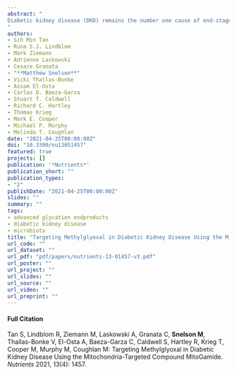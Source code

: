 ```yaml
---
abstract: "
Diabetic kidney disease (DKD) remains the number one cause of end-stage renal disease in the western world. In experimental diabetes, mitochondrial dysfunction in the kidney precedes the development of DKD. Reactive 1,2-dicarbonyl compounds, such as methylglyoxal, are generated from sugars both endogenously during diabetes and exogenously during food processing. Methylglyoxal is thought to impair the mitochondrial function and may contribute to the pathogenesis of DKD. Here, we sought to target methylglyoxal within the mitochondria using MitoGamide, a mitochondria-targeted dicarbonyl scavenger, in an experimental model of diabetes. Male 6-week-old heterozygous Akita mice (C57BL/6-Ins2-Akita/J) or wildtype littermates were randomized to receive MitoGamide (10 mg/kg/day) or a vehicle by oral gavage for 16 weeks. MitoGamide did not alter the blood glucose control or body composition. Akita mice exhibited hallmarks of DKD including albuminuria, hyperfiltration, glomerulosclerosis, and renal fibrosis, however, after 16 weeks of treatment, MitoGamide did not substantially improve the renal phenotype. Complex-I-linked mitochondrial respiration was increased in the kidney of Akita mice which was unaffected by MitoGamide. Exploratory studies using transcriptomics identified that MitoGamide induced changes to olfactory signaling, immune system, respiratory electron transport, and post-translational protein modification pathways. These findings indicate that targeting methylglyoxal within the mitochondria using MitoGamide is not a valid therapeutic approach for DKD and that other mitochondrial targets or processes upstream should be the focus of therapy.
"
authors:
- Sih Min Tan
- Runa S.J. Lindblom 
- Mark Ziemann 
- Adrienne Laskowski
- Cesare Granata
- "**Matthew Snelson**" 
- Vicki Thallas-Bonke 
- Assam El-Osta
- Carlos D. Baeza-Garza 
- Stuart T. Caldwell 
- Richard C. Hartley 
- Thomas Krieg 
- Mark E. Cooper
- Michael P. Murphy
- Melinda T. Coughlan
date: "2021-04-25T00:00:00Z"
doi: "10.3390/nu13051457"
featured: true
projects: []
publication: '*Nutrients*'
publication_short: ""
publication_types:
- "2"
publishDate: "2021-04-25T00:00:00Z"
slides: ""
summary: ""
tags:
- advanced glycation endproducts
- diabetic kidney disease
- microbiota
title: "Targeting Methylglyoxal in Diabetic Kidney Disease Using the Mitochondria-Targeted Compound MitoGamide" 
url_code: ""
url_dataset: ""
url_pdf: "pdf/papers/nutrients-13-01457-v3.pdf"
url_poster: ""
url_project: ""
url_slides: ""
url_source: ""
url_video: ""
url_preprint: ""
---
```


#### Full Citation

Tan S, Lindblom R,  Ziemann M, Laskowski A, Granata C, **Snelson M**, Thallas-Bonke V, El-Osta A, Baeza-Garza C, Caldwell S, Hartley R, Krieg T, Cooper M, Murphy M, Coughlan M: Targeting Methylglyoxal in Diabetic Kidney Disease Using the Mitochondria-Targeted Compound MitoGamide. *Nutrients* 2021, 13(4): 1457.

